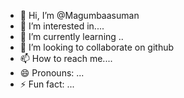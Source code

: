 - 👋 Hi, I’m @Magumbaasuman
- 👀 I’m interested in....
- 🌱 I’m currently learning ..
- 💞️ I’m looking to collaborate on github
- 📫 How to reach me....
- 😄 Pronouns: ...
- ⚡ Fun fact: ...

<!---
Magumbaasuman/Magumbaasuman is a ✨ special ✨ repository because its `README.md` (this file) appears on your GitHub profile.
You can click the Preview link to take a look at your changes.
--->
